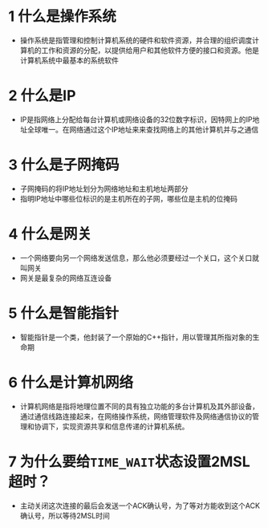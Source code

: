 # 1 什么是操作系统

- 操作系统是指管理和控制计算机系统的硬件和软件资源，并合理的组织调度计算机的工作和资源的分配，以提供给用户和其他软件方便的接口和资源。他是计算机系统中最基本的系统软件

# 2 什么是IP

- IP是指网络上分配给每台计算机或网络设备的32位数字标识，因特网上的IP地址全球唯一。在网络通过这个IP地址来来查找网络上的其他计算机并与之通信

# 3 什么是子网掩码

- 子网掩码的将IP地址划分为网络地址和主机地址两部分
- 指明IP地址中哪些位标识的是主机所在的子网，哪些位是主机的位掩码

# 4 什么是网关

- 一个网络要向另一个网络发送信息，那么他必须要经过一个关口，这个关口就叫网关
- 网关是最复杂的网络互连设备

# 5 什么是智能指针

- 智能指针是一个类，他封装了一个原始的C++指针，用以管理其所指对象的生命期

# 6 什么是计算机网络

- 计算机网络是指将地理位置不同的具有独立功能的多台计算机及其外部设备，通过通信线路连接起来，在网络操作系统，网络管理软件及网络通信协议的管理和协调下，实现资源共享和信息传递的计算机系统。

# 7 为什么要给`TIME_WAIT`状态设置2MSL超时？

- 主动关闭这次连接的最后会发送一个ACK确认号，为了等对方能收到这个ACK确认号，所以等待2MSL时间